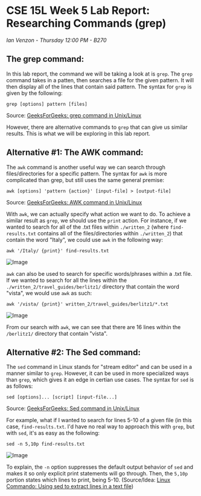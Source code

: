 # CSE 15L Week 5 Lab Report: Researching Commands (grep)

*Ian Venzon - Thursday 12:00 PM - B270*

## The grep command:

In this lab report, the command we will be taking a look at is `grep`. The `grep` command takes in a patten, then searches a file for the given pattern. It will then display all of the lines that contain said pattern. The syntax for `grep` is given by the following:

```
grep [options] pattern [files]
```

Source: [GeeksForGeeks: grep command in Unix/Linux](https://www.geeksforgeeks.org/grep-command-in-unixlinux/)

However, there are alternative commands to `grep` that can give us similar results. This is what we will be exploring in this lab report.

## Alternative #1: The AWK command:

The `awk` command is another useful way we can search through files/directories for a specific pattern. The syntax for `awk` is more complicated than grep, but still uses the same general premise:

```
awk [options] 'pattern {action}' [input-file] > [output-file]
```
Source: [GeeksForGeeks: AWK command in Unix/Linux](https://www.geeksforgeeks.org/awk-command-unixlinux-examples/)

With `awk`, we can actually specify what action we want to do. To achieve a similar result as `grep`, we should use the `print` action. For instance, if we wanted to search for all of the .txt files within `./written_2` (where `find-results.txt` contains all of the files/directories within `./written_2`) that contain the word "Italy", we could use `awk` in the following way:

```
awk '/Italy/ {print}' find-results.txt
```
![Image](https://i.imgur.com/XLnIiPn.png)

`awk` can also be used to search for specific words/phrases within a .txt file. If we wanted to search for all the lines within the `./written_2/travel_guides/berlitz1/` directory that contain the word "vista", we would use `awk` as such:

```
awk '/vista/ {print}' written_2/travel_guides/berlitz1/*.txt
```
![Image](https://i.imgur.com/jDmmPZQ.png)

From our search with `awk`, we can see that there are 16 lines within the `/berlitz1/` directory that contain "vista".

## Alternative #2: The Sed command:

The `sed` command in Linux stands for "stream editor" and can be used in a manner similar to `grep`. However, it can be used in more specialized ways than `grep`, which gives it an edge in certian use cases. The syntax for `sed` is as follows:

```
sed [options]... [script] [input-file...]
```
Source: [GeeksForGeeks: Sed command in Unix/Linux](https://www.geeksforgeeks.org/sed-command-in-linux-unix-with-examples/)

For example, what if I wanted to search for lines 5-10 of a given file (in this case, `find-results.txt`. I'd have no real way to approach this with `grep`, but with `sed`, it's as easy as the following:

```
sed -n 5,10p find-results.txt
```
![Image](https://i.imgur.com/UbUDLoz.png)

To explain, the `-n` option suppresses the default output behavior of `sed` and makes it so only explicit print statements will go through. Then, the `5,10p` portion states which lines to print, being 5-10. (Source/Idea: [Linux Commando: Using sed to extract lines in a text file](https://linuxcommando.blogspot.com/2008/03/using-sed-to-extract-lines-in-text-file.html))


